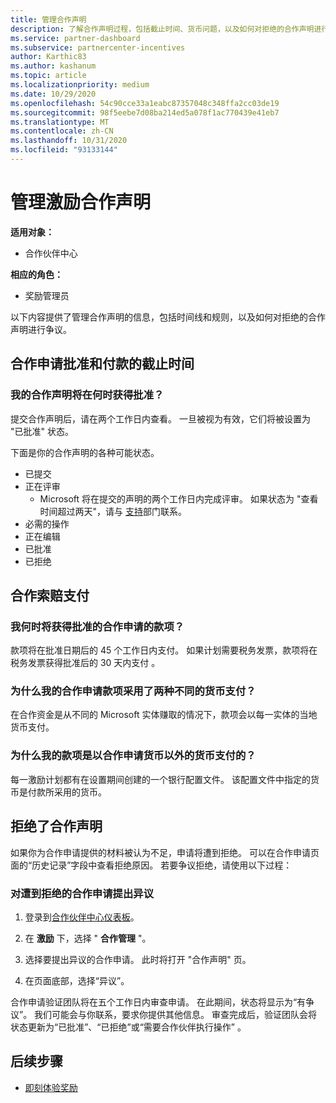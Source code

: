 ```yaml
---
title: 管理合作声明
description: 了解合作声明过程，包括截止时间、货币问题，以及如何对拒绝的合作声明进行争议。
ms.service: partner-dashboard
ms.subservice: partnercenter-incentives
author: Karthic83
ms.author: kashanum
ms.topic: article
ms.localizationpriority: medium
ms.date: 10/29/2020
ms.openlocfilehash: 54c90cce33a1eabc87357048c348ffa2cc03de19
ms.sourcegitcommit: 98f5eebe7d08ba214ed5a078f1ac770439e41eb7
ms.translationtype: MT
ms.contentlocale: zh-CN
ms.lasthandoff: 10/31/2020
ms.locfileid: "93133144"
---
```

# <a name="manage-incentives-co-op-claims"></a>管理激励合作声明

**适用对象：**

- 合作伙伴中心

**相应的角色：**

- 奖励管理员

以下内容提供了管理合作声明的信息，包括时间线和规则，以及如何对拒绝的合作声明进行争议。

## <a name="co-op-claims-approval-and-payment-deadlines"></a>合作申请批准和付款的截止时间

### <a name="when-will-my-co-op-claim-be-approved"></a>我的合作声明将在何时获得批准？

提交合作声明后，请在两个工作日内查看。 一旦被视为有效，它们将被设置为 "已批准" 状态。  

下面是你的合作声明的各种可能状态。

- 已提交
- 正在评审
  - Microsoft 将在提交的声明的两个工作日内完成评审。 如果状态为 "查看时间超过两天"，请与 [支持](https://partner.microsoft.com/dashboard/support/incentives/servicerequests?category=incentives)部门联系。
- 必需的操作
- 正在编辑
- 已批准
- 已拒绝

## <a name="co-op-claim-payments"></a>合作索赔支付

### <a name="when-will-i-get-the-payment-for-the-approved-co-op-claim"></a>我何时将获得批准的合作申请的款项？

款项将在批准日期后的 45 个工作日内支付。 如果计划需要税务发票，款项将在税务发票获得批准后的 30 天内支付 。

### <a name="why-are-my-co-op-claim-payments-made-in-two-different-currencies"></a>为什么我的合作申请款项采用了两种不同的货币支付？

在合作资金是从不同的 Microsoft 实体赚取的情况下，款项会以每一实体的当地货币支付。  

### <a name="why-was-i-paid-in-a-currency-other-than-my-co-op-claim-currency"></a>为什么我的款项是以合作申请货币以外的货币支付的？

每一激励计划都有在设置期间创建的一个银行配置文件。 该配置文件中指定的货币是付款所采用的货币。

## <a name="rejected-co-op-claims"></a>拒绝了合作声明

如果你为合作申请提供的材料被认为不足，申请将遭到拒绝。 可以在合作申请页面的“历史记录”字段中查看拒绝原因。 若要争议拒绝，请使用以下过程：

### <a name="dispute-a-rejected-co-op-claim"></a>对遭到拒绝的合作申请提出异议

1. 登录到[合作伙伴中心仪表板](https://partner.microsoft.com/dashboard/)。

2. 在 **激励** 下，选择 " **合作管理** "。

3. 选择要提出异议的合作申请。 此时将打开 "合作声明" 页。

4. 在页面底部，选择“异议”。

合作申请验证团队将在五个工作日内审查申请。 在此期间，状态将显示为“有争议”。 我们可能会与你联系，要求你提供其他信息。 审查完成后，验证团队会将状态更新为“已批准”、“已拒绝”或“需要合作伙伴执行操作”  。

## <a name="next-steps"></a>后续步骤

- [即刻体验奖励](incentives-get-started-intro.md)
